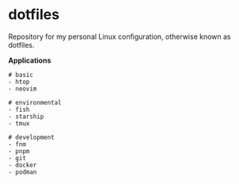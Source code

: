 # dotfiles

Repository for my personal Linux configuration, otherwise known as dotfiles.

**Applications**

```
# basic
- htop
- neovim

# environmental
- fish
- starship
- tmux

# development
- fnm
- pnpm
- git
- docker
- podman
```
